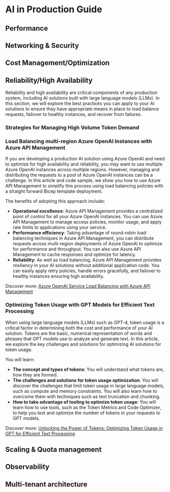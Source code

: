 # AI in Production Guide

## Performance

## Networking & Security

## Cost Management/Optimization

## Reliability/High Availability

Reliability and high availability are critical components of any production system, including AI solutions built with large language models (LLMs). In this section, we will explore the best practices you can apply to your AI solutions to ensure they have appropriate means in place to load balance requests, failover to healthy instances, and recover from failures.

### Strategies for Managing High Volume Token Demand

<link-to-new-content>

### Load Balancing multi-region Azure OpenAI Instances with Azure API Management

If you are developing a production AI solution using Azure OpenAI and need to optimize for high availability and reliability, you may want to use multiple Azure OpenAI instances across multiple regions. However, managing and distributing the requests to a pool of Azure OpenAI instances can be a challenge. In this article and code sample, we show you how to use Azure API Management to simplify this process using load balancing policies with a straight forward Bicep template deployment.

The benefits of adopting this approach include:

- **Operational excellence**: Azure API Management provides a centralized point of control for all your Azure OpenAI instances. You can use Azure API Management to manage access policies, monitor usage, and apply rate limits to applications using your service.
- **Performance efficiency**: Taking advantage of round-robin load balancing techniques in Azure API Management, you can distribute requests across multi-region deployments of Azure OpenAI to optimize for performance and throughput. You can also use Azure API Management to cache responses and optimize for latency.
- **Reliability**: As well as load balancing, Azure API Management provides resiliency in your AI solutions without additional application code. You can easily apply retry policies, handle errors gracefully, and failover to healthy instances ensuring high availability.

Discover more: [Azure OpenAI Service Load Balancing with Azure API Management](https://learn.microsoft.com/en-gb/samples/azure-samples/azure-openai-apim-load-balancing/azure-openai-service-load-balancing-with-azure-api-management/)

### Optimizing Token Usage with GPT Models for Efficient Text Processing

When using large language models (LLMs) such as GPT-4, token usage is a critical factor in determining both the cost and performance of your AI solution. Tokens are the basic, numerical representation of words and phrases that GPT models use to analyze and generate text. In this article, we explore the key challenges and solutions for optimizing AI solutions for token usage.

You will learn:

- **The concept and types of tokens**: You will understand what tokens are, how they are formed.
- **The challenges and solutions for token usage optimization**: You will discover the challenges that limit token usage in large language models, such as compute and memory constraints. You will also learn how to overcome them with techniques such as text truncation and chunking.
- **How to take advantage of tooling to optimize token usage**: You will learn how to use tools, such as the Token Metrics and Code Optimizer, to help you test and optimize the number of tokens in your requests to GPT models.

Discover more: [Unlocking the Power of Tokens: Optimizing Token Usage in GPT for Efficient Text Processing](https://techcommunity.microsoft.com/t5/healthcare-and-life-sciences/unlocking-the-power-of-tokens-optimizing-token-usage-in-gpt-for/ba-p/3826665)

## Scaling & Quota management

## Observability

## Multi-tenant architecture
